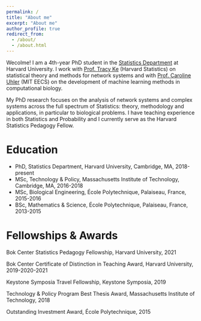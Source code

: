 ```yaml
---
permalink: /
title: "About me"
excerpt: "About me"
author_profile: true
redirect_from: 
  - /about/
  - /about.html
---
```


Wecolme! I am a 4th-year PhD student in the [Statistics Department](https://statistics.fas.harvard.edu/) at Harvard University. I work with [Prof. Tracy Ke](http://zke.fas.harvard.edu/) (Harvard Statistics) on statistical theory and methods for network systems and with [Prof. Caroline Uhler](https://www.carolineuhler.com/) (MIT EECS) on the development of machine learning methods in computational biology.

My PhD research focuses on the analysis of network systems and complex systems across the full spectrum of Statistics: theory, methodology and applications, in particular to biological problems. I have teaching experience in both Statistics and Probability and I currently serve as the Harvard Statistics Pedagogy Fellow. 

# Education

* PhD, Statistics Department, Harvard University, Cambridge, MA, 2018-present
* MSc, Technology & Policy, Massachusetts Institute of Technology, Cambridge, MA, 2016-2018
* MSc, Biological Engineering, École Polytechnique, Palaiseau, France, 2015-2016
* BSc, Mathematics & Science, École Polytechnique, Palaiseau, France, 2013-2015

# Fellowships & Awards

Bok Center Statistics Pedagogy Fellowship, Harvard University, 2021

Bok Center Certificate of Distinction in Teaching Award, Harvard University, 2019-2020-2021

Keystone Symposia Travel Fellowship, Keystone Symposia, 2019

Technology & Policy Program Best Thesis Award, Massachusetts Institute of Technology, 2018

Outstanding Investment Award, École Polytechnique, 2015
